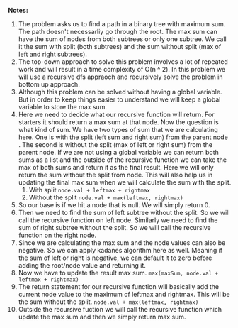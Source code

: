 **Notes:**

1. The problem asks us to find a path in a binary tree with maximum sum. The path doesn't necessarliy go through the root. The max sum can have the sum of nodes from both subtrees or only one subtree. We call it the sum with split (both subtrees)  and the sum without split (max of left and right subtrees).
2. The top-down approach to solve this problem involves a lot of repeated work and will result in a time complexity of O(n ^ 2). In this problem we will use a recursive dfs appraoch and recursively solve the problem in bottom up approach.
3. Although this problem can be solved without having a global variable. But in order to keep things easier to understand we will keep a global variable to store the max sum.
4. Here we need to decide what our recursive function will return. For starters it should return a max sum at that node. Now the question is what kind of sum. We have two types of sum that we are calculating here. One is with the split (left sum and right sum) from the parent node . The second is without the split (max of left or right sum) from the parent node. If we are not using a global variable we can return both sums as a list and the outside of the recursive function we can take the max of both sums and return it as the final result. Here we will only return the sum without the split from node. This will also help us in updating the final max sum when we will calculate the sum with the split.
   1. With split `node.val + leftmax + rightmax`
   2. Without the split `node.val + max(leftmax, rightmax)`
5. So our base is if we hit a node that is null. We will simply return 0.
6. Then we need to find the sum of left subtree without the split. So we will call the recursive function on left node. Similarly we need to find the sum of right subtree without the split. So we will call the recursive function on the right node.
7. Since we are calculating the max sum and the node values can also be negative. So we can apply kadanes algorithm here as well. Meaning if the sum of left or right is negative, we can default it to zero before adding the root/node value and returning it.
8. Now we have to update the result max sum. `max(maxSum, node.val + leftmax + rightmax)`
9. The return statement for our recursive function will basically add the current node value to the maximum of leftmax and rightmax. This will be the sum without the split. `node.val + max(leftmax, rightmax)`
10. Outside the recursive fuction we will call the recursive function which update the max sum and then we simply return max sum.
